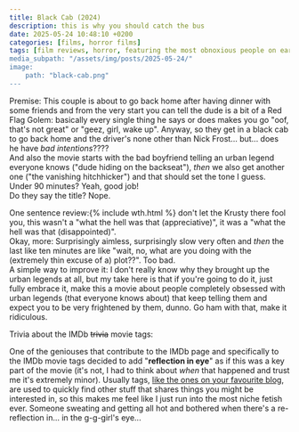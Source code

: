 ```yaml
---
title: Black Cab (2024)
description: this is why you should catch the bus
date: 2025-05-24 10:48:10 +0200
categories: [films, horror films]
tags: [film reviews, horror, featuring the most obnoxious people on earth, long hair is scary, middleofnowherecore, netflixcore, snorecore, secret sad movie, there was an attempt, they don't say the title]
media_subpath: "/assets/img/posts/2025-05-24/"
image:
    path: "black-cab.png"
---
```

<span class="reviewsection">Premise:</span> This couple is about to go back home after having dinner with some friends and from the very start you can tell the dude is a bit of a Red Flag Golem: basically every single thing he says or does makes you go "oof, that's not great" or "geez, girl, wake up". Anyway, so they get in a black cab to go back home and the driver's none other than Nick Frost... but... does he have *bad intentions*????<br/>And also the movie starts with the bad boyfriend telling an urban legend everyone knows ("dude hiding on the backseat"), *then* we also get another one ("the vanishing hitchhicker") and that should set the tone I guess.<br/>
<span class="reviewsection">Under 90 minutes?</span> Yeah, good job!<br/>
<span class="reviewsection">Do they say the title?</span> Nope.

<span class="reviewsection">One sentence review:</span>{% include wth.html %}
don't let the Krusty there fool you, this wasn't a "what the hell was that (appreciative)", it was a "what the hell was that (disappointed)".<br/>
<span class="reviewsection">Okay, more:</span> Surprisingly aimless, surprisingly slow very often and *then* the last like ten minutes are like "wait, no, what are you doing with the (extremely thin excuse of a) plot??". Too bad.<br/>
<span class="reviewsection">A simple way to improve it:</span> I don't really know why they brought up the urban legends at all, but my take here is that if you're going to do it, just fully embrace it, make this a movie about people completely obsessed with urban legends (that everyone knows about) that keep telling them and expect you to be very frightened by them, dunno. Go ham with that, make it ridiculous.

<span class="reviewsection">Trivia about the IMDb ~~trivia~~ movie tags:</span>

One of the geniouses that contribute to the IMDb page and specifically to the IMDb movie tags decided to add "**reflection in eye**" as if this was a key part of the movie (it's not, I had to think about *when* that happened and trust me it's extremely minor). Usually tags, <a href="/tags/">like the ones on your favourite blog</a>, are used to quickly find other stuff that shares things you might be interested in, so this makes me feel like I just run into the most niche fetish ever. Someone sweating and getting all hot and bothered when there's a re-reflection in... in the g-g-girl's eye...